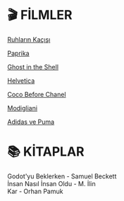 # 🎬 **FİLMLER**
[Ruhların Kaçışı](https://www.imdb.com/title/tt0245429/)

[Paprika](https://www.imdb.com/title/tt0851578/)

[Ghost in the Shell](https://www.imdb.com/title/tt0113568/?ref_=fn_al_tt_2)

[Helvetica](https://www.imdb.com/title/tt0847817/?ref_=fn_al_tt_2)

[Coco Before Chanel](https://www.imdb.com/title/tt1035736/)

[Modigliani](https://www.imdb.com/title/tt0367188/?ref_=fn_al_tt_1)

[Adidas ve Puma](https://www.imdb.com/title/tt5013980/)

# 📚 **KİTAPLAR**

Godot'yu Beklerken - Samuel Beckett\
İnsan Nasıl İnsan Oldu - M. İlin\
Kar - Orhan Pamuk
